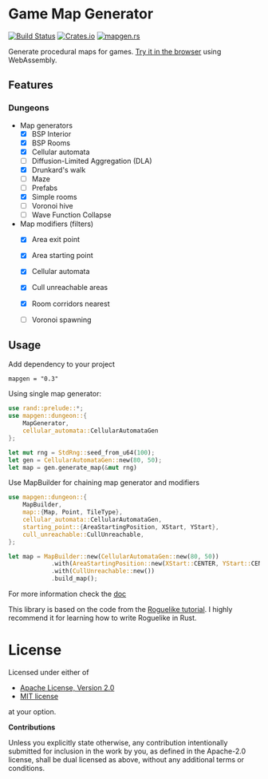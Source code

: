 # Game Map Generator

[![Build Status](https://travis-ci.org/klangner/mapgen.rs.svg?branch=master)](https://travis-ci.org/klangner/mapgen.rs)
[![Crates.io](https://img.shields.io/crates/v/mapgen.svg)](https://crates.io/crates/mapgen) 
[![mapgen.rs](https://docs.rs/mapgen/badge.svg)](https://docs.rs/mapgen/)

Generate procedural maps for games. [Try it in the browser](https://klangner.github.io/mapgen.rs/) using WebAssembly.


## Features

### Dungeons

  * Map generators
    * [x] BSP Interior
    * [x] BSP Rooms
    * [x] Cellular automata
    * [ ] Diffusion-Limited Aggregation (DLA)
    * [x] Drunkard's walk
    * [ ] Maze
    * [ ] Prefabs
    * [x] Simple rooms
    * [ ] Voronoi hive
    * [ ] Wave Function Collapse
  * Map modifiers (filters)
    * [x] Area exit point
    * [x] Area starting point
    * [x] Cellular automata
    * [x] Cull unreachable areas
    * [x] Room corridors nearest
    * [ ] Voronoi spawning


## Usage

Add dependency to your project
```
mapgen = "0.3"
```

Using single map generator:

```rust
use rand::prelude::*;
use mapgen::dungeon::{
    MapGenerator,
    cellular_automata::CellularAutomataGen
};

let mut rng = StdRng::seed_from_u64(100);
let gen = CellularAutomataGen::new(80, 50);
let map = gen.generate_map(&mut rng)
```

Use MapBuilder for chaining map generator and modifiers

```rust
use mapgen::dungeon::{
    MapBuilder,
    map::{Map, Point, TileType},
    cellular_automata::CellularAutomataGen,
    starting_point::{AreaStartingPosition, XStart, YStart},
    cull_unreachable::CullUnreachable,
};

let map = MapBuilder::new(CellularAutomataGen::new(80, 50))
            .with(AreaStartingPosition::new(XStart::CENTER, YStart::CENTER))
            .with(CullUnreachable::new())
            .build_map();
```

For more information check the [doc](https://docs.rs/mapgen)


This library is based on the code from the [Roguelike tutorial](https://github.com/thebracket/rustrogueliketutorial).
I highly recommend it for learning how to write Roguelike in Rust.


# License

Licensed under either of

 * [Apache License, Version 2.0](http://www.apache.org/licenses/LICENSE-2.0)
 * [MIT license](http://opensource.org/licenses/MIT)

at your option.


**Contributions**

Unless you explicitly state otherwise, any contribution intentionally submitted
for inclusion in the work by you, as defined in the Apache-2.0 license, shall be
dual licensed as above, without any additional terms or conditions.
